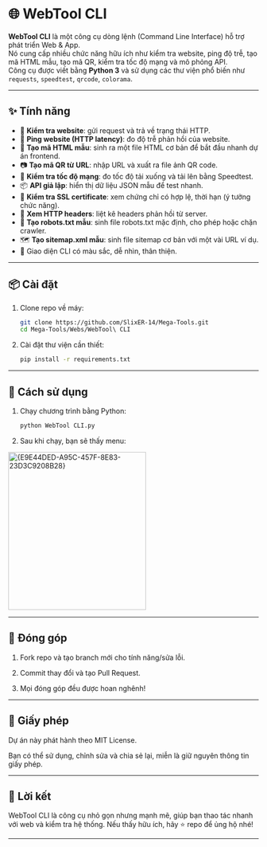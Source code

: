 # 🌐 WebTool CLI

**WebTool CLI** là một công cụ dòng lệnh (Command Line Interface) hỗ trợ phát triển Web & App.  
Nó cung cấp nhiều chức năng hữu ích như kiểm tra website, ping độ trễ, tạo mã HTML mẫu, tạo mã QR, kiểm tra tốc độ mạng và mô phỏng API.  
Công cụ được viết bằng **Python 3** và sử dụng các thư viện phổ biến như `requests`, `speedtest`, `qrcode`, `colorama`.

---

## ✨ Tính năng

- 🔎 **Kiểm tra website**: gửi request và trả về trạng thái HTTP.  
- 📡 **Ping website (HTTP latency)**: đo độ trễ phản hồi của website.  
- 📝 **Tạo mã HTML mẫu**: sinh ra một file HTML cơ bản để bắt đầu nhanh dự án frontend.  
- 📷 **Tạo mã QR từ URL**: nhập URL và xuất ra file ảnh QR code.  
- 🚀 **Kiểm tra tốc độ mạng**: đo tốc độ tải xuống và tải lên bằng Speedtest.  
- 📦 **API giả lập**: hiển thị dữ liệu JSON mẫu để test nhanh.
- 🔐 **Kiểm tra SSL certificate**: xem chứng chỉ có hợp lệ, thời hạn (ý tưởng chức năng).
- 🧩 **Xem HTTP headers**: liệt kê headers phản hồi từ server.
- 🤖 **Tạo robots.txt mẫu**: sinh file robots.txt mặc định, cho phép hoặc chặn crawler.
- 🗺️ **Tạo sitemap.xml mẫu**: sinh file sitemap cơ bản với một vài URL ví dụ.
- 🎨 Giao diện CLI có màu sắc, dễ nhìn, thân thiện.  

---

## 📦 Cài đặt

1. Clone repo về máy:
   ```bash
   git clone https://github.com/SlixER-14/Mega-Tools.git
   cd Mega-Tools/Webs/WebTool\ CLI

2. Cài đặt thư viện cần thiết:
   ```bash
   pip install -r requirements.txt

---

## 🚀 Cách sử dụng

1. Chạy chương trình bằng Python:
   ```bash
   python WebTool CLI.py

2. Sau khi chạy, bạn sẽ thấy menu:
<img width="277" height="317" alt="{E9E44DED-A95C-457F-8E83-23D3C9208B28}" src="https://github.com/user-attachments/assets/d425f12e-2f49-4a06-9feb-76b35bce412a" />

---

## 🤝 Đóng góp
1. Fork repo và tạo branch mới cho tính năng/sửa lỗi.

2. Commit thay đổi và tạo Pull Request.

3. Mọi đóng góp đều được hoan nghênh!

---

## 📜 Giấy phép
Dự án này phát hành theo MIT License. 

Bạn có thể sử dụng, chỉnh sửa và chia sẻ lại, miễn là giữ nguyên thông tin giấy phép.

---

## 🌟 Lời kết
WebTool CLI là công cụ nhỏ gọn nhưng mạnh mẽ, giúp bạn thao tác nhanh với web và kiểm tra hệ thống. Nếu thấy hữu ích, hãy ⭐ repo để ủng hộ nhé!

---
